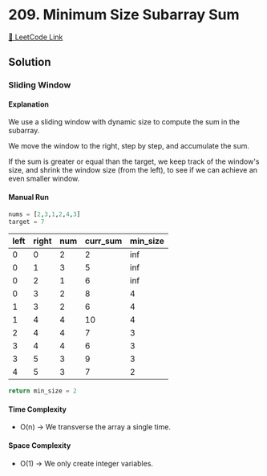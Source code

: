 # 209. Minimum Size Subarray Sum

[🔗 LeetCode Link](https://leetcode.com/problems/minimum-size-subarray-sum/description/)

## Solution

### Sliding Window

#### Explanation

We use a sliding window with dynamic size to compute the sum in the subarray.

We move the window to the right, step by step, and accumulate the sum.

If the sum is greater or equal than the target,
we keep track of the window's size,
and shrink the window size (from the left),
to see if we can achieve an even smaller window.

#### Manual Run

```python
nums = [2,3,1,2,4,3]
target = 7
```

left | right | num | curr_sum | min_size
--- | --- | --- | --- | ---
0 | 0 | 2 | 2 | inf
0 | 1 | 3 | 5 | inf
0 | 2 | 1 | 6 | inf
0 | 3 | 2 | 8 | 4
1 | 3 | 2 | 6 | 4
1 | 4 | 4 | 10 | 4
2 | 4 | 4 | 7 | 3
3 | 4 | 4 | 6 | 3
3 | 5 | 3 | 9 | 3
4 | 5 | 3 | 7 | 2

```python
return min_size = 2
```

#### Time Complexity

- O(n) -> We transverse the array a single time.

#### Space Complexity

- O(1) -> We only create integer variables.
